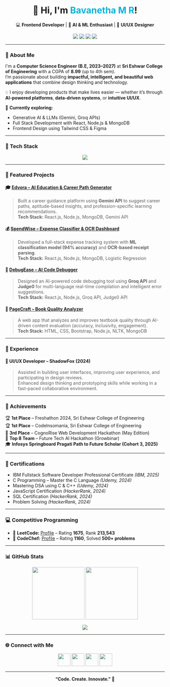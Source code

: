 <h1 align="center">👋 Hi, I'm <span style="color:#00b4d8;">Bavanetha M R</span>!</h1>

<p align="center">
  💻 <b>Frontend Developer</b> | 🧠 <b>AI & ML Enthusiast</b> | 🎨 <b>UI/UX Designer</b>  
</p>

<p align="center">
  <a href="mailto:bavanethamr@gmail.com"><img src="https://img.shields.io/badge/-Email-D14836?style=flat&logo=Gmail&logoColor=white"/></a>
  <a href="https://www.linkedin.com/in/bavanethamr"><img src="https://img.shields.io/badge/-LinkedIn-0A66C2?style=flat&logo=Linkedin&logoColor=white"/></a>
  <a href="https://bavanetha.vercel.app/"><img src="https://img.shields.io/badge/-Portfolio-8A2BE2?style=flat&logo=vercel&logoColor=white"/></a>
  <a href="https://github.com/Bavanetha27"><img src="https://img.shields.io/badge/-GitHub-181717?style=flat&logo=github&logoColor=white"/></a>
</p>

---

### 🌟 About Me  

I'm a **Computer Science Engineer (B.E, 2023–2027)** at **Sri Eshwar College of Engineering** with a CGPA of **8.99** (up to 4th sem).  
I’m passionate about building **impactful, intelligent, and beautiful web applications** that combine design thinking and technology.  

💡 I enjoy developing products that make lives easier — whether it’s through **AI-powered platforms**, **data-driven systems**, or **intuitive UI/UX**.  

🌱 **Currently exploring:**  
- Generative AI & LLMs (Gemini, Groq APIs)  
- Full Stack Development with React, Node.js & MongoDB  
- Frontend Design using Tailwind CSS & Figma  

---

### 🧩 Tech Stack  

<p align="center">
  <img src="https://skillicons.dev/icons?i=html,css,js,react,nodejs,mongodb,bootstrap,tailwind,git,github,python,c,cpp,java,vscode,figma" />
</p>

---

### 🚀 Featured Projects  

#### 🎓 [**Edvora – AI Education & Career Path Generator**](https://github.com/Bavanetha27/Edvora)
> Built a career guidance platform using **Gemini API** to suggest career paths, aptitude-based insights, and profession-specific learning recommendations.  
**Tech Stack:** React.js, Node.js, MongoDB, Gemini API  

#### 💰 [**SpendWise – Expense Classifier & OCR Dashboard**](https://github.com/Bavanetha27/SpendWise)
> Developed a full-stack expense tracking system with **ML classification model (94% accuracy)** and **OCR-based receipt parsing**.  
**Tech Stack:** React.js, Node.js, MongoDB, Logistic Regression  

#### 🧠 [**DebugEase – AI Code Debugger**](https://github.com/Bavanetha27/DebugEase)
> Designed an AI-powered code debugging tool using **Groq API** and **Judge0** for multi-language real-time compilation and intelligent error suggestions.  
**Tech Stack:** React.js, Node.js, Groq API, Judge0 API  

#### 📘 [**PageCraft – Book Quality Analyzer**](https://github.com/Bavanetha27/PageCraft)
> A web app that analyzes and improves textbook quality through AI-driven content evaluation (accuracy, inclusivity, engagement).  
**Tech Stack:** HTML, CSS, Bootstrap, Node.js, NLTK, MongoDB  

---

### 💼 Experience  

#### 🎨 **UI/UX Developer – ShadowFox** (2024)
> Assisted in building user interfaces, improving user experience, and participating in design reviews.  
Enhanced design thinking and prototyping skills while working in a fast-paced collaborative environment.

---

### 🏅 Achievements  

🏆 **1st Place** – Freshathon 2024, Sri Eshwar College of Engineering  
🏆 **1st Place** – CodeInsomania, Sri Eshwar College of Engineering  
🥉 **3rd Place** – CognoRise Web Development Hackathon (May Edition)  
🚀 **Top 8 Team** – Future Tech AI Hackathon (Growbinar)  
🎓 **Infosys Springboard Pragati Path to Future Scholar (Cohort 3, 2025)**  

---

### 🧠 Certifications  

- IBM Fullstack Software Developer Professional Certificate *(IBM, 2025)*  
- C Programming – Master the C Language *(Udemy, 2024)*  
- Mastering DSA using C & C++ *(Udemy, 2024)*  
- JavaScript Certification *(HackerRank, 2024)*  
- SQL Certification *(HackerRank, 2024)*  
- Problem Solving *(HackerRank, 2024)*  

---

### 💻 Competitive Programming  

- 🧩 **LeetCode:** [Profile](https://leetcode.com/u/Bavanetha27/) – Rating **1675**, Rank **213,543**  
- 🧠 **CodeChef:** [Profile](https://www.codechef.com/users/bavanethamr) – Rating **1160**, Solved **500+ problems**  

---

### 📊 GitHub Stats  

<p align="center">
  <img src="https://github-readme-stats.vercel.app/api?username=Bavanetha27&show_icons=true&theme=tokyonight" height="165"/>
  <img src="https://github-readme-streak-stats.herokuapp.com/?user=Bavanetha27&theme=tokyonight" height="165"/>
</p>

<p align="center">
  <img src="https://github-readme-stats.vercel.app/api/top-langs/?username=Bavanetha27&layout=compact&theme=tokyonight" />
</p>

---

### 🌐 Connect with Me  

<p align="center">
  <a href="mailto:bavanethamr@gmail.com"><img src="https://img.icons8.com/color/48/000000/gmail.png" width="40"/></a>
  <a href="https://www.linkedin.com/in/bavanethamr"><img src="https://img.icons8.com/color/48/000000/linkedin.png" width="40"/></a>
  <a href="https://bavanetha.vercel.app/"><img src="https://img.icons8.com/external-justicon-lineal-color-justicon/48/000000/external-portfolio-coding-and-development-justicon-lineal-color-justicon.png" width="40"/></a>
  <a href="https://github.com/Bavanetha27"><img src="https://img.icons8.com/ios-glyphs/48/ffffff/github.png" width="40"/></a>
</p>

---

<p align="center">
  <b>“Code. Create. Innovate.” 🌈</b>
</p>

